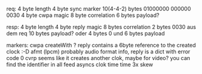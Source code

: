 req:
4 byte length
4 byte sync marker
10(4-4-2) bytes 01000000 000000 0030
4 byte cwpa magic
8 byte correlation 
6 bytes payload?

resp:
4 byte length
4 byte reply magic
8 bytes correlation
2 bytes 0030 aus dem req
10 bytes payload? oder 4 bytes 0 und 6 bytes payload

markers:
cwpa  createWith ?  reply contains a 6byte reference to the created clock :-D
afmt (lpcm) probably audio format info, reply is  a dict with error code 0
cvrp seems like it creates another clok, maybe for video? you can find the identifier in all feed asyncs
clok
time
time
3x skew